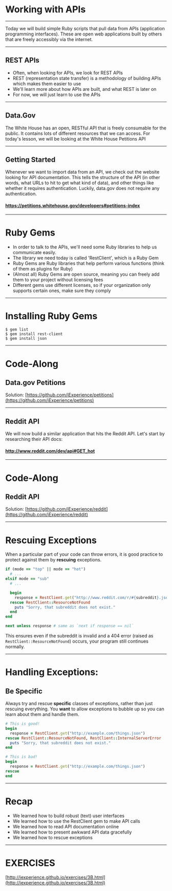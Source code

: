 # Working with APIs

---

Today we will build simple Ruby scripts that pull data from APIs (application programming interfaces). These are open web applications built by others that are freely accessibly via the internet.

---

## REST APIs

* Often, when looking for APIs, we look for REST APIs
* REST (representation state transfer) is a methodology of building APIs which makes them easier to use
* We'll learn more about how APIs are built, and what REST is later on
* For now, we will just learn to use the APIs

---

## Data.Gov

The White House has an open, RESTful API that is freely consumable for the public. It contains lots of different resources that we can access. For today's lesson, we will be looking at the White House Petitions API

---
## Getting Started

Whenever we want to import data from an API, we check out the website looking for API documentation. This tells the structure of the API (in other words, what URLs to hit to get what kind of data), and other things like whether it requires authentication. Luckily, data.gov does not require any authentication.

#### https://petitions.whitehouse.gov/developers#petitions-index

---

# Ruby Gems

* In order to talk to the APIs, we'll need some Ruby libraries to help us communicate easily. 
* The library we need today is called 'RestClient', which is a Ruby Gem
* Ruby Gems are Ruby libraries that help perform various functions (think of them as plugins for Ruby)
* (Almost all) Ruby Gems are open source, meaning you can freely add them to your project without licensing fees
* Different gems use different licenses, so if your organization only supports certain ones, make sure they comply

---
# Installing Ruby Gems

```
$ gem list
$ gem install rest-client
$ gem install json

```
---
# Code-Along
## Data.gov Petitions

Solution: [https://github.com/iExperience/petitions](https://github.com/iExperience/petitions)

---

## Reddit API

We will now build a similar application that hits the Reddit API. Let's start by researching their API docs:

#### http://www.reddit.com/dev/api#GET_hot

---
# Code-Along
## Reddit API

Solution: [https://github.com/iExperience/reddit](https://github.com/iExperience/reddit)

---
# Rescuing Exceptions

When a particular part of your code can throw errors, it is good practice to protect against them by __rescuing__ exceptions.

```ruby
if (mode == "top" || mode == "hot")
  # ...
elsif mode == "sub"
  # ...

  begin
    response = RestClient.get("http://www.reddit.com/r/#{subreddit}.json?limit=10")
  rescue RestClient::ResourceNotFound
    puts "Sorry, that subreddit does not exist."
  end
end

next unless response # same as `next if response == nil`
```

This ensures even if the subreddit is invalid and a 404 error (raised as ```RestClient::ResourceNotFound```) occurs, your program still continues normally.

---
# Handling Exceptions:
## Be Specific

Always try and rescue __specific__ classes of exceptions, rather than just rescuing everything. You __want__ to allow exceptions to bubble up so you can learn about them and handle them.

```ruby
# This is good!
begin
  response = RestClient.get("http://example.com/things.json")
rescue RestClient::ResourceNotFound, RestClient::InternalServerError
  puts "Sorry, that subreddit does not exist."
end
```

```ruby
# This is bad!
begin
  response = RestClient.get("http://example.com/things.json")
rescue
end
```

---

# Recap

* We learned how to build robust (text) user interfaces
* We learned how to use the RestClient gem to make API calls
* We learned how to read API documentation online
* We learned how to present awkward API data gracefully
* We learned how to rescue exceptions

---
# EXERCISES

[http://iexperience.github.io/exercises/3B.html](http://iexperience.github.io/exercises/3B.html)
